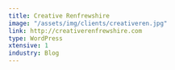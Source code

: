 ```yaml
---
title: Creative Renfrewshire
image: "/assets/img/clients/creativeren.jpg"
link: http://creativerenfrewshire.com
type: WordPress
xtensive: 1
industry: Blog
---
```


